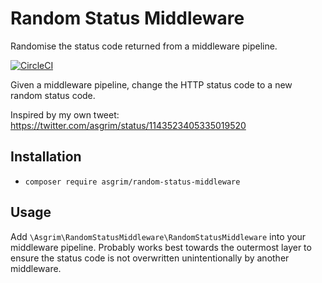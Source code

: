 # Random Status Middleware

Randomise the status code returned from a middleware pipeline.

[![CircleCI](https://circleci.com/gh/asgrim/random-status-middleware.svg?style=svg)](https://circleci.com/gh/asgrim/random-status-middleware)

Given a middleware pipeline, change the HTTP status code to a new random status code.

Inspired by my own tweet: <https://twitter.com/asgrim/status/1143523405335019520>

## Installation 

 - `composer require asgrim/random-status-middleware`

## Usage

Add `\Asgrim\RandomStatusMiddleware\RandomStatusMiddleware` into your middleware pipeline. Probably works best towards
the outermost layer to ensure the status code is not overwritten unintentionally by another middleware.

